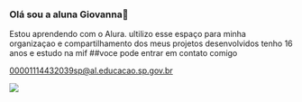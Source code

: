 ### Olá sou a aluna Giovanna💙

Estou aprendendo com o Alura.
ultilizo esse espaço para minha organizaçao e compartilhamento dos meus projetos desenvolvidos 
tenho 16 anos e estudo na mif
##voce pode entrar em contato comigo

00001114432039sp@al.educacao.sp.gov.br

![](https://media1.tenor.com/m/9Get-BFsdfAAAAAC/spongebob-spongebob-meme.gif)
